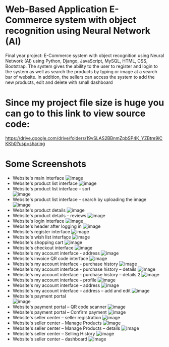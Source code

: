 # Web-Based Application E-Commerce system with object recognition using Neural Network (AI)
Final year project: E-Commerce system with object recognition using Neural Network (AI) using Python, Django, JavaScript, MySQL, HTML, CSS, Bootstrap. The system gives the ability to the user to register and login to the system as well as search the products by typing or image at a search bar of website. In addition, the sellers can access the system to add the new products, edit and delete with small dashboard
# Since my project file size is huge you can go to this link to view source code:
https://drive.google.com/drive/folders/19vSLAS2BBnmZpbSP4K_YZBtre9iCKKh0?usp=sharing
# Some Screenshots
* Website's main interface
![image](https://user-images.githubusercontent.com/106274945/170968736-131084df-e357-4f1e-b6e9-909686b9e849.png)
* Website's product list interface
![image](https://user-images.githubusercontent.com/106274945/170968815-e87ce179-a831-45d7-bf3b-e19dcab580b7.png)
* Website's product list interface – sort
<br>![image](https://user-images.githubusercontent.com/106274945/170968887-f108bc2e-7bd8-4e65-b121-0e83e1bc61e5.png)
* Website's product list interface – search by uploading the image
![image](https://user-images.githubusercontent.com/106274945/170969010-ee740d50-476f-40f9-956b-c1b2c86ac2ca.png)
* Website's product details
![image](https://user-images.githubusercontent.com/106274945/170969066-205fb2f1-945f-4d63-b6cb-480b49091ab4.png)
* Website's product details – reviews
![image](https://user-images.githubusercontent.com/106274945/170969130-7df30b20-a410-48d1-bd06-9f5e12e187df.png)
* Website's login interface
![image](https://user-images.githubusercontent.com/106274945/170969151-dfe11edc-6c2b-4fde-8ace-ae58aaa4a2a4.png)
* Website's header after logging in
![image](https://user-images.githubusercontent.com/106274945/170969219-39dcb64e-8414-4200-84a2-75b993b20df4.png)
* Website's register interface
![image](https://user-images.githubusercontent.com/106274945/170969307-46afbb9a-f01c-407b-80ed-8a6cd0c77613.png)
* Website's wish list interface 
![image](https://user-images.githubusercontent.com/106274945/170969418-383b6251-5f83-458f-8dd7-05c75aa488d6.png)
* Website's shopping cart
![image](https://user-images.githubusercontent.com/106274945/170970591-1db64564-c90b-448f-93aa-d874a083798c.png)
* Website's checkout interface
![image](https://user-images.githubusercontent.com/106274945/170970646-5fec41ab-7796-422d-beb9-7b2ed33f61c2.png)
* Website's my account interface - address
![image](https://user-images.githubusercontent.com/106274945/170970675-aba31903-1573-4c71-8e98-e749933e6730.png)
* Website's invoice QR code interface
![image](https://user-images.githubusercontent.com/106274945/170970800-bc43049c-2ef8-4007-8afd-d7e6f473e4ee.png)
* Website's my account interface - purchase history
![image](https://user-images.githubusercontent.com/106274945/170971227-9416097d-b006-48c3-ac52-bc9125ff9e1d.png)
* Website's my account interface - purchase history – details
![image](https://user-images.githubusercontent.com/106274945/170971240-52ae204d-d75b-4fc6-afee-6e7d1b133901.png)
* Website's my account interface - purchase history – details.2
![image](https://user-images.githubusercontent.com/106274945/170971269-87ce7f4d-2c96-45b0-a265-b11ae065b548.png)
* Website's my account interface – profile
![image](https://user-images.githubusercontent.com/106274945/170971287-41c0ab40-9e48-46e8-a935-1c46498ba2f5.png)
* Website's my account interface – address
![image](https://user-images.githubusercontent.com/106274945/170971303-6ecd5183-5568-4e75-866e-b60454a37816.png)
* Website's my account interface – address – add and edit
![image](https://user-images.githubusercontent.com/106274945/170971315-0915e2f3-f175-43c5-bb74-d639e58be811.png)
* Website's payment portal
<br>![image](https://user-images.githubusercontent.com/106274945/170971338-f65d6859-173c-435e-9af4-8bec154ef295.png)
* Website's payment portal – QR code scanner
![image](https://user-images.githubusercontent.com/106274945/170971353-181a6ba1-46b0-416d-a115-e5b74c80ca53.png)
* Website's payment portal – Confirm payment
![image](https://user-images.githubusercontent.com/106274945/170971366-c80f3f20-51ef-4c07-9ef4-d611cb3e0441.png)
* Website's seller center – seller registration
![image](https://user-images.githubusercontent.com/106274945/170971381-183e1b09-5582-424f-9f5a-815c80bc5010.png)
* Website's seller center – Manage Products
![image](https://user-images.githubusercontent.com/106274945/170971394-beeabaa9-dbcf-40de-ad7d-26e906d35af6.png)
* Website's seller center – Manage Products – details
![image](https://user-images.githubusercontent.com/106274945/170971407-c1fbacda-3679-4cdc-be95-a67b5acee449.png)
* Website's seller center – Selling History
![image](https://user-images.githubusercontent.com/106274945/170971424-9c257b06-8abc-48f5-b3f7-539fd1c1d14b.png)
* Website's seller center – dashboard
![image](https://user-images.githubusercontent.com/106274945/170971152-81d7e594-2058-4a54-9798-6a03e304cdbb.png)

